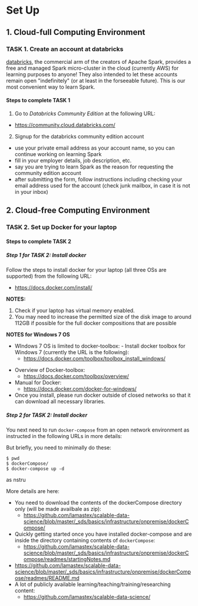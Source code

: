 # Set Up

## 1. Cloud-full Computing Environment

### TASK 1. Create an account at databricks 

[databricks](https://databricks.com/), the commercial arm of the creators of Apache Spark, provides a free and managed Spark micro-cluster in the cloud (currently AWS) for learning purposes to anyone! 
They also intended to let these accounts remain open "indefinitely" (or at least in the forseeable future).
This is our most convenient way to learn Spark.

#### Steps to complete TASK 1

1. Go to *Databricks Community Edition* at the following URL:
  - https://community.cloud.databricks.com/
2. Signup for the databricks community edition account
  - use your private email address as your account name, so you can continue working on learning Spark
  - fill in your employer details, job description, etc.
  - say you are trying to learn Spark as the reason for requesting the community edition account
  - after submitting the form, follow instructions including checking your email address used for the account (check junk mailbox, in case it is not in your inbox)

## 2. Cloud-free Computing Environment

### TASK 2. Set up Docker for your laptop

#### Steps to complete TASK 2

##### Step 1 for TASK 2: Install docker

Follow the steps to install docker for your laptop (all three OSs are supported) from the following URL:

- https://docs.docker.com/install/

**NOTES:** 

1. Check if your laptop has virtual memory enabled.
2. You may need to increase the permitted size of the disk image to around 112GB if possible for the full docker compositions that are possible

**NOTES for Windows 7 OS**

* WIndows 7 OS is limited to docker-toolbox:
- Install docker toolbox for Windows 7 (currently the URL is the following):
  - https://docs.docker.com/toolbox/toolbox_install_windows/
- Overview of Docker-toolbox:
  - https://docs.docker.com/toolbox/overview/
- Manual for Docker:
  - https://docs.docker.com/docker-for-windows/
- Once you install, please run docker outside of closed networks so that it can download all necessary libraries.

##### Step 2 for TASK 2: Install docker

You next need to run `docker-compose` from an open network environment as instructed in the following URLs in more details:

But briefly, you need to minimally do these:
```
$ pwd
$ dockerCompose/
$ docker-compose up -d
```
as nstru

More details are here:

- You need to download the contents of the dockerCompose directory only (will be made availbale as zip):
  - https://github.com/lamastex/scalable-data-science/blob/master/_sds/basics/infrastructure/onpremise/dockerCompose/
- Quickly getting started once you have installed docker-compose and are inside the directory containing contents of `dockerCompose`:
  - https://github.com/lamastex/scalable-data-science/blob/master/_sds/basics/infrastructure/onpremise/dockerCompose/readmes/startingNotes.md 
- https://github.com/lamastex/scalable-data-science/blob/master/_sds/basics/infrastructure/onpremise/dockerCompose/readmes/README.md 
- A lot of publicly available learning/teaching/training/researching content:
  - https://github.com/lamastex/scalable-data-science/
 


